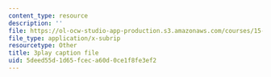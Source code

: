 ```yaml
---
content_type: resource
description: ''
file: https://ol-ocw-studio-app-production.s3.amazonaws.com/courses/15-390-new-enterprises-spring-2013/5deed55d1d65fceca60d0ce1f8fe3ef2_NExvTgq5IM4.srt
file_type: application/x-subrip
resourcetype: Other
title: 3play caption file
uid: 5deed55d-1d65-fcec-a60d-0ce1f8fe3ef2
---
```


